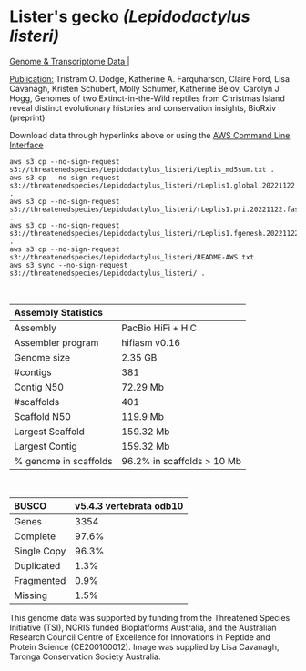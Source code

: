 # **Lister's gecko** *(Lepidodactylus listeri)* 

[Genome & Transcriptome Data ](https://threatenedspecies.s3.ap-southeast-2.amazonaws.com/index.html) | 

[Publication:]()  Tristram O. Dodge, Katherine A. Farquharson, Claire Ford, Lisa Cavanagh, Kristen Schubert, Molly Schumer, Katherine Belov, Carolyn J. Hogg, Genomes of two Extinct-in-the-Wild reptiles from Christmas Island reveal distinct evolutionary histories and conservation insights, BioRxiv (preprint)

Download data through hyperlinks above or using the [AWS Command Line Interface](https://docs.aws.amazon.com/cli/latest/userguide/cli-chap-install.html)
  
```
aws s3 cp --no-sign-request s3://threatenedspecies/Lepidodactylus_listeri/Leplis_md5sum.txt .
aws s3 cp --no-sign-request s3://threatenedspecies/Lepidodactylus_listeri/rLeplis1.global.20221122.fasta.gz .
aws s3 cp --no-sign-request s3://threatenedspecies/Lepidodactylus_listeri/rLeplis1.pri.20221122.fasta.gz .
aws s3 cp --no-sign-request s3://threatenedspecies/Lepidodactylus_listeri/rLeplis1.fgenesh.20221122.gff3 .
aws s3 cp --no-sign-request s3://threatenedspecies/Lepidodactylus_listeri/README-AWS.txt .
aws s3 sync --no-sign-request s3://threatenedspecies/Lepidodactylus_listeri/ .
```

<br>

| Assembly Statistics |  |
|:--- | --- |
| Assembly | PacBio HiFi + HiC |
| Assembler program | hifiasm v0.16 |
| Genome size | 2.35 GB |
| #contigs | 381 |
| Contig N50 | 72.29 Mb |
| #scaffolds | 401 |
| Scaffold N50 | 119.9 Mb |
| Largest Scaffold | 159.32 Mb |
| Largest Contig | 159.32 Mb |
| % genome in scaffolds | 96.2% in scaffolds > 10 Mb |

<br>

| **BUSCO** | **v5.4.3 vertebrata odb10** |
|:--- | --- |
| Genes    | 3354 |
| Complete    | 97.6% |
| Single Copy |  96.3% |
| Duplicated | 1.3% |
| Fragmented | 0.9% |
| Missing | 1.5% |

This genome data was supported by funding from the Threatened Species Initiative (TSI), NCRIS funded Bioplatforms Australia, and the Australian Research Council Centre of Excellence for Innovations in Peptide and Protein Science (CE200100012). Image was supplied by Lisa Cavanagh, Taronga Conservation Society Australia.
